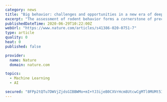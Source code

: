 ```yaml
---
category: news
title: "Big behavior: challenges and opportunities in a new era of deep behavior profiling"
excerpt: "The assessment of rodent behavior forms a cornerstone of preclinical assessment in neuroscience research. Nonetheless, the true and almost limitless potential of behavioral analysis has been inaccessible to scientists until very recently."
publishedDateTime: 2020-06-29T10:22:00Z
webUrl: "https://www.nature.com/articles/s41386-020-0751-7"
type: article
quality: 0
heat: 0
published: false

provider:
  name: Nature
  domain: nature.com

topics:
  - Machine Learning
  - AI

secured: "8FPp2tQTu7DWVjZjdsGIBBWMo+mI+YJ3ijeB0CXVrHcm8UtcwCgMTl0MUMt5IKPS75fT6Ql5XwThpX+w/7NGNcz9yZ3A0UOcN2tAiI0Tt2h9AsD3SPz7yhtsCUF64sC4ZjIpwC+Y3Rd5nw3fRVCdzwkszftGUnu7DP/IIf2DEWoijRdcE/fVwIsTrEBYlIQzeq3hWv1erAMymlNcQmToBRcBe293uXwBIzCvrhhhc7GNalOvF3W5q8mxagoG+77U7NN0pP4HqhqSO0dwRSCcQeT0pw95b6J2LgaNXOZC5ZLYWVdrQhx/ttA+yyDufywal6R9YWml6rfPmK73Hy5jDg==;4xbaNIp3JnBeePJckFPz/A=="
---
```


